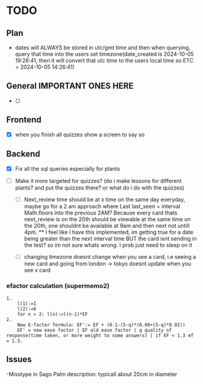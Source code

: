 # TODO

## Plan

- dates will ALWAYS be stored in utc/gmt time and then when querying, query that time into the users set timezone(date_created is 2024-10-05 19:26:41, then it will convert that utc time to the users local time so ETC = 2024-10-05 14:26:41)

## General IMPORTANT ONES HERE

- [ ]

## Frontend

-[x] when you finish all quizzes show a screen to say so

## Backend

-[x] Fix all the sql queries especially for plants

-[ ] Make it more targeted for quizzes? (do i make lessons for different plants? and put the quizzes there? or what do i do with the quizzes)

    - [ ] Next_review time should be at  x time on the same day everyday, maybe go for a 2 am approach where Last last_seen + interval Math.floors into the previous 2AM?
            Because every card thats next_review is on the 20th should be viewable at the same time on the 20th, one shouldnt be available at 9am and then next not untill 4pm.
    ** I feel like I have this implemented, im getting true for a date being greater than the next interval time BUT the card isnt sending in the test? so
        im not sure whats wrong. I prob just need to sleep on it

    - [ ] changing timezone doesnt change when you see a card, i.e seeing a new card and going from london -> tokyo doesnt update when you see x card

### efactor calculation (supermemo2)

    1. 
        l(1):=1
        l(2):=6
        for n > 2: l(n):=l(n-1)*EF
    2. 
        New E-factor formula: EF':= EF + (0.1-(5-q)*(0.08+(5-q)*0.02))
        EF' = new ease factor | EF old ease factor | q quality of response(time taken, or more weight to some answers) | if EF < 1.3 ef = 1.3. 

## Issues

-Misstype in Sago Palm description: typicall about 20cm in diameter
